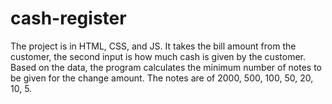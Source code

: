 # cash-register

The project is in HTML, CSS, and JS. It takes the bill amount from the customer, the second input is how much cash is given by the customer. Based on the data, the program calculates the minimum number of notes to be given for the change amount. The notes are of 2000, 500, 100, 50, 20, 10, 5. 
